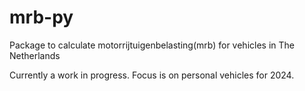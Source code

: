 # mrb-py
Package to calculate motorrijtuigenbelasting(mrb) for vehicles in The Netherlands

Currently a work in progress. Focus is on personal vehicles for 2024.
